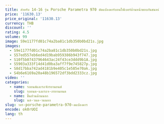 ```yaml
---
title: สําหรับ 14-16 รุ่น Porsche Parametra 970 ดัดแปลงคาร์บอนไฟเบอร์ด้านหน้าขอบกันชนหน้าเลื่อนแผ่น 970 ด้านหน้าพลั่ว
price: '11630.13'
price_original: '11630.13'
currency: THB
discount: ''
rating: 4.5
volume: 99
image: S9e1177fd01c74a2ba81c1db350b0bd21s.jpg
images:
  - S9e1177fd01c74a2ba81c1db350b0bd21s.jpg
  - S57ed557eb6ed4d19bab959386b943f747.jpg
  - S10f5b07437964643ac24f43ce3ddd9b1A.jpg
  - S5903a333f14d41d0ba3aff7f9e745827p.jpg
  - S8d17bba742ad4181b9e405c1e585e70ak.jpg
  - S4b6e6169a20a48b196572df3bdd2333cz.jpg
video: ''
categories:
  - name: รถยนต์และรถจักรยานยนต์
    slug: รถยนต-และรถจ-กรยานยนต
  - name: ชิ้นส่วนด้านนอก
    slug: นส-วนด-านนอก
slug: าหร-porsche-parametra-970-ดแปลงคาร
encode: ok0rUOI
lang: th
---
```

  